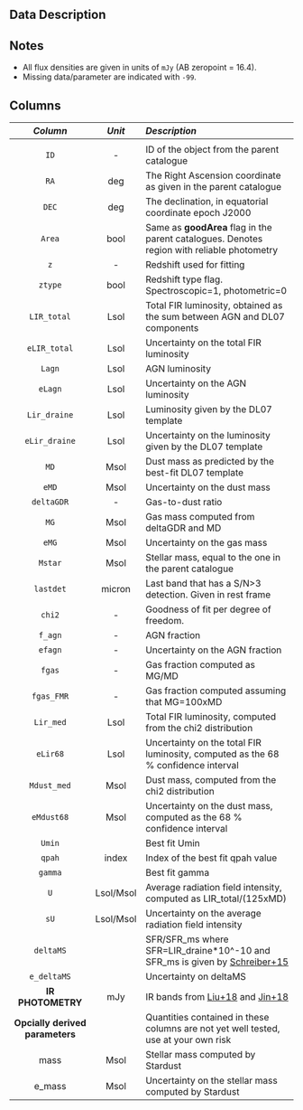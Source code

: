 ## Data Description

## Notes
- All flux densities are given in units of ``mJy`` (AB zeropoint = 16.4).
- Missing data/parameter are indicated with ``-99``.

## Columns


|                   *Column*     | *Unit* |                                                                                       *Description* |
|     :--------------------:     | :--------------------:    |                                                       :------------------------------------------- |
|                                |  |                                                                                                     |
|                         ``ID`` | -|ID of the object from the parent catalogue                                             |
|                          ``RA`` | deg | The Right Ascension coordinate as given in the parent catalogue                                      |
|                          ``DEC`` | deg |  The declination, in equatorial coordinate epoch J2000                                             |
|                          ``Area`` | bool |   Same as **goodArea** flag in the parent catalogues. Denotes region with reliable photometry    |
|                          ``z`` | -  |  Redshift used for fitting                                                                          |
|                          ``ztype`` | bool  |   Redshift type flag. Spectroscopic=1, photometric=0                                               |
|                          ``LIR_total`` | Lsol  |  Total FIR luminosity, obtained as the sum between AGN and DL07 components                |
|                          ``eLIR_total`` | Lsol |   Uncertainty on the total FIR luminosity                                                 |
|                          ``Lagn`` | Lsol  |  AGN luminosity                |
|                          ``eLagn`` | Lsol |   Uncertainty on the AGN luminosity                                                 |
|                          ``Lir_draine`` | Lsol  |  Luminosity given by the DL07 template                |
|                          ``eLir_draine`` | Lsol |   Uncertainty on the luminosity given by the DL07 template                                                 |
|                          ``MD`` | Msol |   Dust mass as predicted by the best-fit DL07 template |
|                          ``eMD`` | Msol |   Uncertainty on the dust mass                                              |
|                          ``deltaGDR`` | - |   Gas-to-dust ratio                                              |
|                          ``MG`` | Msol |   Gas mass computed from deltaGDR and MD                                              |
|                          ``eMG`` | Msol |   Uncertainty on the gas mass                                             |
|                          ``Mstar`` | Msol |   Stellar mass, equal to the one in the parent catalogue                                             |
|                          ``lastdet`` | micron  |   Last band that has a S/N>3 detection.  Given in rest frame                                               |
|                          ``chi2`` |-  |   Goodness of fit per degree of freedom.                                               |
|                          ``f_agn`` |-  |   AGN fraction                                               |
|                          ``efagn`` |-  |   Uncertainty on the AGN fraction                                               |
|                          ``fgas`` |-  |   Gas fraction computed as MG/MD                                              |
|                          ``fgas_FMR`` |-  |   Gas fraction computed assuming that MG=100xMD                                              |
|                          ``Lir_med`` |Lsol | Total FIR luminosity, computed from the chi2 distribution                                               |
|                          ``eLir68`` |Lsol |     Uncertainty on the total FIR luminosity, computed as the 68 % confidence interval                    |
|                          ``Mdust_med`` |Msol |  Dust mass, computed from the chi2 distribution                                              |
|                          ``eMdust68`` |Msol |   Uncertainty on the dust mass, computed as the 68 % confidence interval                      |
|                          ``Umin`` | |  Best fit Umin                                               |
|                          ``qpah`` |index |  Index of the best fit qpah value                                               |
|                          ``gamma`` | |    Best fit gamma                                             |
|                          ``U`` |Lsol/Msol |  Average radiation field intensity, computed as LIR_total/(125xMD)                                               |
|                          ``sU`` |Lsol/Msol |   Uncertainty on the average radiation field intensity                                              |
|                          ``deltaMS`` | |   SFR/SFR_ms where SFR=LIR_draine*10^-10 and SFR_ms is given by [Schreiber+15](https://ui.adsabs.harvard.edu/abs/2015A%26A...575A..74S/abstract)                                             |
|                          ``e_deltaMS`` | |    Uncertainty on deltaMS                                             |
|                             **IR PHOTOMETRY** | mJy|   IR bands from [Liu+18](https://ui.adsabs.harvard.edu/abs/2018ApJ...853..172L/abstract) and [Jin+18](https://ui.adsabs.harvard.edu/abs/2018ApJ...864...56J/abstract)                                          |
| **Opcially derived parameters** | | Quantities contained in these columns are not yet well tested, use at your own risk                   | 
|mass|Msol| Stellar mass computed by Stardust|
|e_mass|Msol| Uncertainty on the stellar mass computed by Stardust|

